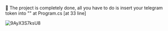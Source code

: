 🌌 The project is completely done, all you have to do is insert your telegram token into "" at Program.cs [at 33 line]


![9AyX3S7ksU8](https://github.com/subconstruction/eljur_telegram/assets/144381160/6bfc44c7-a1ad-4db2-9408-d5bf3db7aa46)
